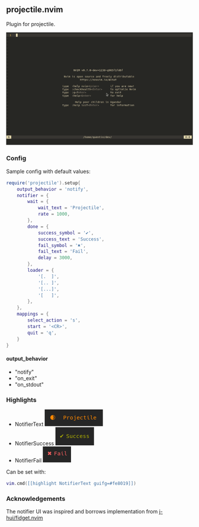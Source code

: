 ## projectile.nvim

Plugin for projectile.

![](_resources/demo.gif)

### Config

Sample config with default values:
```lua
require('projectile').setup{
    output_behavior = 'notify',
    notifier = {
        wait = {
            wait_text = 'Projectile',
            rate = 1000,
        },
        done = {
            success_symbol = '✔',
            success_text = 'Success',
            fail_symbol = '✖',
            fail_text = 'Fail',
            delay = 3000,
        },
        loader = {
            '[.  ]',
            '[.. ]',
            '[...]',
            '[   ]',
        },
    },
    mappings = {
        select_action = 's',
        start = '<CR>',
        quit = 'q',
    }
}
```

#### output_behavior
- "notify"
- "on_exit"
- "on_stdout"

### Highlights
- NotifierText ![](_resources/wait.png)
- NotifierSuccess ![](_resources/success.png)
- NotifierFail ![](_resources/fail.png)

Can be set with:
```lua
vim.cmd([[highlight NotifierText guifg=#fe8019]])
```

### Acknowledgements

The notifier UI was inspired and borrows implementation from [j-hui/fidget.nvim](https://github.com/j-hui/fidget.nvim)
